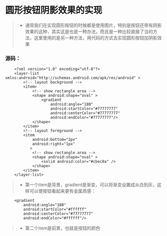 # 圆形按钮阴影效果的实现

>  * 通常我们在实现圆形按钮的时候都是使用图片，特别是按钮还带有阴影效果的这种，其实这是也是一种办法，而且是一种比较直接了当的方法，这里使用的是另一种方法，用代码的方式去实现圆形按钮加阴影效果

### 源码：


        <?xml version="1.0" encoding="utf-8"?>
        <layer-list xmlns:android="http://schemas.android.com/apk/res/android" >
            <!-- layout background -->
            <item>
                <!-- show rectangle area -->
                <shape android:shape="oval" >
                    <gradient
                        android:angle="180"
                        android:startColor="#77777777"
                        android:centerColor="#77777777"
                        android:endColor="#77777777"/>
                </shape>
            </item>
            <!-- layout foreground -->
            <item
                android:bottom="2px"
                android:right="1px"
               >
                <!-- show rectangle area -->
                <shape android:shape="oval" >
                    <solid android:color="#cbec8a" />
                </shape>
            </item>
        </layer-list>  

		
>   * 第一个item是背景，gradient是渐变，可以将渐变设置成从白到灰，这样可以使按钮看起来更有金属质感：
  
      
        <gradient
            android:angle="180"
            android:startColor="#ffffff"
            android:centerColor="#77777777"
            android:endColor="#ffffff"/>
            
>  * 第二个item是前景，也就是按钮的颜色